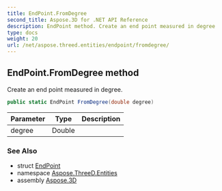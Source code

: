 ```yaml
---
title: EndPoint.FromDegree
second_title: Aspose.3D for .NET API Reference
description: EndPoint method. Create an end point measured in degree
type: docs
weight: 20
url: /net/aspose.threed.entities/endpoint/fromdegree/
---
```

## EndPoint.FromDegree method

Create an end point measured in degree.

```csharp
public static EndPoint FromDegree(double degree)
```

| Parameter | Type | Description |
| --- | --- | --- |
| degree | Double |  |

### See Also

* struct [EndPoint](../)
* namespace [Aspose.ThreeD.Entities](../../../aspose.threed.entities/)
* assembly [Aspose.3D](../../../)


